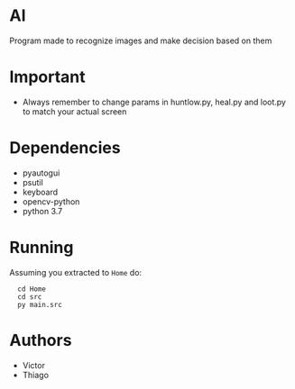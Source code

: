 # AI
Program made to recognize images and make decision based on them

# Important

* Always remember to change params in huntlow.py, heal.py and loot.py to match your actual screen

# Dependencies

* pyautogui
* psutil
* keyboard
* opencv-python
* python 3.7

# Running

Assuming you extracted to <code>Home</code> do: 
```
  cd Home
  cd src
  py main.src
```

# Authors

* Victor
* Thiago
